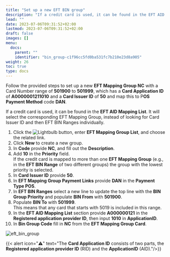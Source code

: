 ```yaml
---
title: "Set up a new EFT BIN group"
description: "If a credit card is used, it can be found in the EFT AID Mapping List. It will select the corresponding EFT Mapping Group, instead of looking for Card Issuer ID and then EFT BIN Ranges individually."
lead: ""
date: 2023-07-06T09:31:52+02:00
lastmod: 2023-07-06T09:31:52+02:00
draft: false
images: []
menu:
  docs:
    parent: ""
    identifier: "bin_group-c1f96cc5fd0ba531fc7b210e23d8a905"
weight: 26
toc: true
type: docs
---
```


Follow the provided steps to set up a new **EFT Mapping Group NC** with a Card Number range of **501900** to **501999**, which has a **Card Application ID** of **A0000001211010** and a **Card Issuer ID** of **50** and map this to P**OS Payment Method** code **DAN**.

If a credit card is used, it can be found in the **EFT AID Mapping List**. It will select the corresponding EFT Mapping Group, instead of looking for Card Issuer ID and then EFT BIN Ranges individually.

1. Click the ![Lightbulb](Lightbulb_icon.PNG) button, enter **EFT Mapping Group List**, and choose the related link.         
2.	Click **New** to create a new group.
3.	In **Code** provide **NC**, and fill out the **Description**.
4.	Add **10** in the **Priority** field.        
    If the credit card is mapped to more than one **EFT Mapping Group** (e.g., in the **EFT BIN Range** of two different groups) the group with the lowest priority is selected.
5.	In **Card Issuer ID** provide **50**.
6.	In **EFT Mapping Group Payment Links** provide **DAN** in the **Payment Type POS**.
7.	In **EFT BIN Ranges** select a new line to update the top line with the **BIN Group Priority** and populate **BIN From** with **501900**.
8.  Populate **BIN To** with **501999**.     
    This means that any card that starts with 5019 is included in this range.
9.	In the **EFT AID Mapping List** section provide **A000000121** in the **Registered application provider ID**, then input **1010** in **ApplicationID**. 
10. In **Bin Group Code** fill in **NC** from the **EFT Mapping Group Card**.

![eft_bin_group](eft_bin_group.PNG)

  {{< alert icon="⚠️" text="The <b>Card Application ID</b> consists of two parts, the <b>Registered application provider ID</b> (RID) and the <b>ApplicationID</b> (AID)."/>}}
